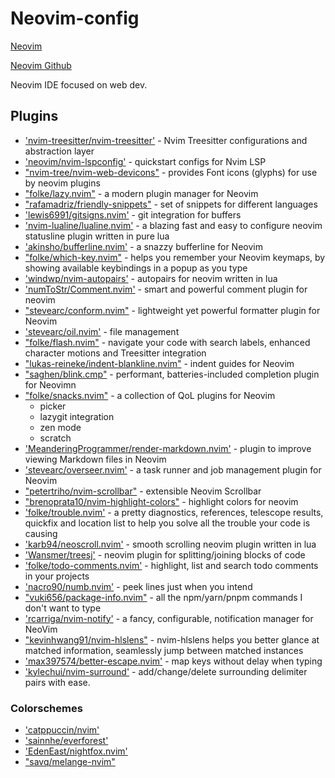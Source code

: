 # Neovim-config

[Neovim](https://neovim.io/)

[Neovim Github](https://github.com/neovim/neovim)

Neovim IDE focused on web dev.

## Plugins

- ['nvim-treesitter/nvim-treesitter'](https://github.com/nvim-treesitter/nvim-treesitter) - Nvim Treesitter configurations and abstraction layer
- ['neovim/nvim-lspconfig'](https://github.com/neovim/nvim-lspconfig) - quickstart configs for Nvim LSP
- ["nvim-tree/nvim-web-devicons"](https://github.com/nvim-tree/nvim-web-devicons) - provides Font icons (glyphs) for use by neovim plugins
- ["folke/lazy.nvim"](https://github.com/folke/lazy.nvim) - a modern plugin manager for Neovim
- ["rafamadriz/friendly-snippets"](https://github.com/rafamadriz/friendly-snippets) - set of snippets for different languages
- ['lewis6991/gitsigns.nvim'](https://github.com/lewis6991/gitsigns.nvim) - git integration for buffers
- ['nvim-lualine/lualine.nvim'](https://github.com/nvim-lualine/lualine.nvim) - a blazing fast and easy to configure neovim statusline plugin written in pure lua
- ['akinsho/bufferline.nvim'](https://github.com/akinsho/bufferline.nvim) - a snazzy bufferline for Neovim
- ["folke/which-key.nvim"](https://github.com/folke/which-key.nvim) - helps you remember your Neovim keymaps, by showing available keybindings in a popup as you type
- ['windwp/nvim-autopairs'](https://github.com/windwp/nvim-autopairs) - autopairs for neovim written in lua
- ['numToStr/Comment.nvim'](https://github.com/numToStr/Comment.nvim) - smart and powerful comment plugin for neovim
- ["stevearc/conform.nvim"](https://github.com/stevearc/conform.nvim) - lightweight yet powerful formatter plugin for Neovim
- ['stevearc/oil.nvim'](https://github.com/stevearc/oil.nvim) - file management
- ["folke/flash.nvim"](https://github.com/folke/flash.nvim) - navigate your code with search labels, enhanced character motions and Treesitter integration
- ["lukas-reineke/indent-blankline.nvim"](https://github.com/lukas-reineke/indent-blankline.nvim) - indent guides for Neovim
- ["saghen/blink.cmp"](https://github.com/saghen/blink.cmp) - performant, batteries-included completion plugin for Neovimn
- ["folke/snacks.nvim"](https://github.com/folke/snacks.nvim) - a collection of QoL plugins for Neovim
    - picker
    - lazygit integration
    - zen mode
    - scratch
- ['MeanderingProgrammer/render-markdown.nvim'](https://github.com/MeanderingProgrammer/render-markdown.nvim) - plugin to improve viewing Markdown files in Neovim
- ['stevearc/overseer.nvim'](https://github.com/stevearc/overseer.nvim) - a task runner and job management plugin for Neovim
- ["petertriho/nvim-scrollbar"](https://github.com/petertriho/nvim-scrollbar) - extensible Neovim Scrollbar
- ["brenoprata10/nvim-highlight-colors"](https://github.com/brenoprata10/nvim-highlight-colors) - highlight colors for neovim
- ['folke/trouble.nvim'](https://github.com/folke/trouble.nvim) - a pretty diagnostics, references, telescope results, quickfix and location list to help you solve all the trouble your code is causing
- ['karb94/neoscroll.nvim'](https://github.com/karb94/neoscroll.nvim) - smooth scrolling neovim plugin written in lua
- ['Wansmer/treesj'](https://github.com/Wansmer/treesj) - neovim plugin for splitting/joining blocks of code
- ['folke/todo-comments.nvim'](https://github.com/folke/todo-comments.nvim) - highlight, list and search todo comments in your projects
- ['nacro90/numb.nvim'](https://github.com/nacro90/numb.nvim) - peek lines just when you intend
- ["vuki656/package-info.nvim"](https://github.com/vuki656/package-info.nvim) - all the npm/yarn/pnpm commands I don't want to type
- ['rcarriga/nvim-notify'](https://github.com/rcarriga/nvim-notify) - a fancy, configurable, notification manager for NeoVim
- ["kevinhwang91/nvim-hlslens"](https://github.com/kevinhwang91/nvim-hlslens) - nvim-hlslens helps you better glance at matched information, seamlessly jump between matched instances
- ['max397574/better-escape.nvim'](https://github.com/max397574/better-escape.nvim) - map keys without delay when typing
- ['kylechui/nvim-surround'](https://github.com/kylechui/nvim-surround) - add/change/delete surrounding delimiter pairs with ease.

### Colorschemes

- ['catppuccin/nvim'](https://github.com/catppuccin/nvim)
- ['sainnhe/everforest'](https://github.com/sainnhe/everforest)
- ['EdenEast/nightfox.nvim'](https://github.com/EdenEast/nightfox.nvim)
- ["savq/melange-nvim"](https://github.com/savq/melange-nvim)
